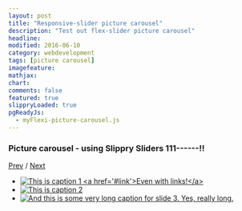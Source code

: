 ```yaml
---
layout: post
title: "Responsive-slider picture carousel"
description: "Test out flex-slider picture carousel"
headline: 
modified: 2016-06-10
category: webdevelopment
tags: [picture carousel]
imagefeature: 
mathjax: 
chart: 
comments: false
featured: true
slippryLoaded: true
pgReadyJs:
  - myFlexi-picture-carousel.js
---
```



### Picture  carousel -  using Slippry Sliders 111------!!


<a href="#glob" class='prev'>Prev</a> / <a href="#glob" class='next'>Next</a> 

<ul id="demo1">
	<li><a href="#slide1">
	    <img src="{{ site.url }}/images/kitchen_adventurer_cheesecake_brownie.jpg" alt="This is caption 1 <a href='#link'>Even with links!</a>">
		</a>
	</li>
	<li><a href="#slide2">
	    <img src="{{ site.url }}/images/kitchen_adventurer_lemon.jpg" alt="This is caption 2"/>
		</a>
	</li>
	<li><a href="#slide3">
	    <img src="{{ site.url }}/images/kitchen_adventurer_donut.jpg"  alt="And this is some very long caption for slide 3. Yes, really long.">
		</a>
	</li>
</ul>


